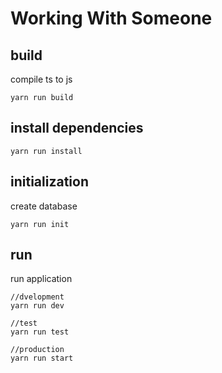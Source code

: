 # Working With Someone

## build
compile ts to js

    yarn run build

## install dependencies

    yarn run install
    
## initialization
create database

    yarn run init


## run
run application


    //dvelopment 
    yarn run dev

    //test
    yarn run test

    //production
    yarn run start